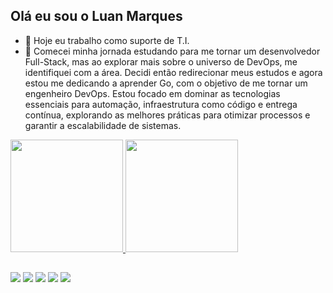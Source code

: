 ## Olá eu sou o Luan Marques

- 🔭 Hoje eu trabalho como suporte de T.I.
- 🌱 Comecei minha jornada estudando para me tornar um desenvolvedor Full-Stack, mas ao explorar mais sobre o universo de DevOps, me identifiquei com a área. Decidi então redirecionar meus estudos e agora estou me dedicando a aprender Go, com o objetivo de me tornar um engenheiro DevOps. Estou focado em dominar as tecnologias essenciais para automação, infraestrutura como código e entrega contínua, explorando as melhores práticas para otimizar processos e garantir a escalabilidade de sistemas.

<div>
  <a href="https://github.com/LuanMarques-Dev">
  <img height="180em" src="https://github-readme-stats.vercel.app/api?username=LuanMarques-Dev&show_icons=true&theme=tokyonight&include_all_commits=true&count_private=true"/>
  <img height="180em" src="https://github-readme-stats.vercel.app/api/top-langs/?username=LuanMarques-Dev&layout=compact&langs_count=16&theme=tokyonight"/>
</div>

##

<div>
  <a href="https://instagram.com/luan_marques_dev" target="_blank"><img src="https://img.shields.io/badge/-Instagram-%23E4405F?style=for-the-badge&logo=instagram&logoColor=white" target="_blank"></a>
  <a href = "mailto:luanmarquesdev22@gmail.com"><img src="https://img.shields.io/badge/-Gmail-%23333?style=for-the-badge&logo=gmail&logoColor=white" target="_blank"></a>
  <a href="https://www.linkedin.com/in/luan-marques-pereira-125852205" target="_blank"><img src="https://img.shields.io/badge/-LinkedIn-%230077B5?style=for-the-badge&logo=linkedin&logoColor=white" target="_blank"></a> 
  <a href="https://app.rocketseat.com.br/me/luan-marques-dev" target="_blank"><img src="https://img.shields.io/badge/-Rocketseat-%2304D361?style=for-the-badge&logo=rocketseat&logoColor=white" target="_blank"></a>
  <a href="https://www.dio.me/users/luanmarquesdev22" target="_blank"><img src="https://img.shields.io/badge/-DIO-%2300B4A1?style=for-the-badge&logo=dio&logoColor=white" target="_blank"></a>

</div>

